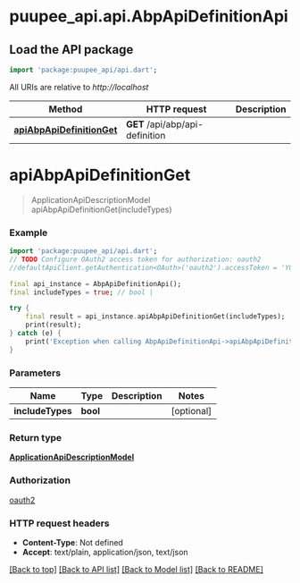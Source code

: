 # puupee_api.api.AbpApiDefinitionApi

## Load the API package
```dart
import 'package:puupee_api/api.dart';
```

All URIs are relative to *http://localhost*

Method | HTTP request | Description
------------- | ------------- | -------------
[**apiAbpApiDefinitionGet**](AbpApiDefinitionApi.md#apiabpapidefinitionget) | **GET** /api/abp/api-definition | 


# **apiAbpApiDefinitionGet**
> ApplicationApiDescriptionModel apiAbpApiDefinitionGet(includeTypes)



### Example
```dart
import 'package:puupee_api/api.dart';
// TODO Configure OAuth2 access token for authorization: oauth2
//defaultApiClient.getAuthentication<OAuth>('oauth2').accessToken = 'YOUR_ACCESS_TOKEN';

final api_instance = AbpApiDefinitionApi();
final includeTypes = true; // bool | 

try {
    final result = api_instance.apiAbpApiDefinitionGet(includeTypes);
    print(result);
} catch (e) {
    print('Exception when calling AbpApiDefinitionApi->apiAbpApiDefinitionGet: $e\n');
}
```

### Parameters

Name | Type | Description  | Notes
------------- | ------------- | ------------- | -------------
 **includeTypes** | **bool**|  | [optional] 

### Return type

[**ApplicationApiDescriptionModel**](ApplicationApiDescriptionModel.md)

### Authorization

[oauth2](../README.md#oauth2)

### HTTP request headers

 - **Content-Type**: Not defined
 - **Accept**: text/plain, application/json, text/json

[[Back to top]](#) [[Back to API list]](../README.md#documentation-for-api-endpoints) [[Back to Model list]](../README.md#documentation-for-models) [[Back to README]](../README.md)

